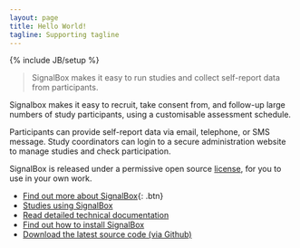 ```yaml
---
layout: page
title: Hello World!
tagline: Supporting tagline
---
```

{% include JB/setup %}



>SignalBox makes it easy to run studies and collect self-report data from participants.

Signalbox makes it easy to recruit, take consent from, and follow-up large numbers of study participants, using a customisable assessment schedule.

Participants can provide self-report data via email, telephone, or SMS message. Study coordinators can login to a secure administration website to manage studies and check participation.

SignalBox is released under a permissive open source [license](https://github.com/puterleat/signalbox/blob/master/LICENSE.txt), for you to use in your own work.

- [Find out more about SignalBox](/about/){: .btn}
- [Studies using SignalBox](/about/#studies)
- [Read detailed technical documentation](http://signalbox.readthedocs.org/en/latest/)
- [Find out how to install SignalBox](http://signalbox.readthedocs.org/en/latest/install.html)
- [Download the latest source code (via Github)](https://github.com/puterleat/signalbox)
